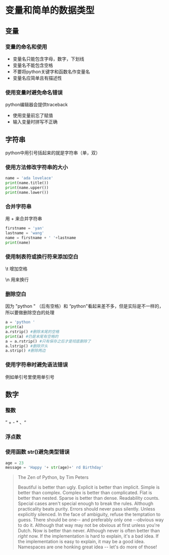 # 变量和简单的数据类型

## 变量

### 变量的命名和使用

* 变量名只能包含字母，数字，下划线
* 变量名不能包含空格
* 不要将python关键字和函数名作变量名
* 变量名应简单且有描述性

### 使用变量时避免命名错误

python编辑器会提供traceback

* 使用变量前忘了赋值
* 输入变量时拼写不正确

## 字符串

python中用引号括起来的就是字符串（单，双）

### 使用方法修改字符串的大小

```python
name = 'ada lovelace'
print(name.title()) 
print(name.upper())
print(name.lower())
```

### 合并字符串

用 + 来合并字符串

```python
firstname = 'yan'
lastname = 'wang'
name = firstname + ' '+lastname
print(name)
```

### 使用制表符或换行符来添加空白

\t  增加空格

\n 用来换行

### 删除空白

因为 "python " （后有空格）和 “python"看起来差不多，但是实际是不一样的，所以要做删除空白的处理

```python
a = 'python '
print(a)
a.rstrip() #删除末尾的空格
print(a) #仍是末尾有空格的
a = a.rstrip() #只有保存之后才是彻底删除了
a.lstrip() #删除开头
a.strip() #删除两边
```

### 使用字符串时避免语法错误

例如单引号里使用单引号

## 数字

### 整数

” + - * 、“

### 浮点数

### 使用函数 str()避免类型错误

```python
age = 23
message = 'Happy '+ str(age)+' rd Birthday'
```

> The Zen of Python, by Tim Peters
>
> Beautiful is better than ugly.
> Explicit is better than implicit.
> Simple is better than complex.
> Complex is better than complicated.
> Flat is better than nested.
> Sparse is better than dense.
> Readability counts.
> Special cases aren't special enough to break the rules.
> Although practicality beats purity.
> Errors should never pass silently.
> Unless explicitly silenced.
> In the face of ambiguity, refuse the temptation to guess.
> There should be one-- and preferably only one --obvious way to do it.
> Although that way may not be obvious at first unless you're Dutch.
> Now is better than never.
> Although never is often better than *right* now.
> If the implementation is hard to explain, it's a bad idea.
> If the implementation is easy to explain, it may be a good idea.
> Namespaces are one honking great idea -- let's do more of those!

